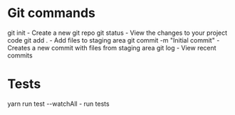 # Git commands

git init 						- Create a new git repo
git status 						- View the changes to your project code
git add .						- Add files to staging area
git commit -m "Initial commit"	- Creates a new commit with files from staging area
git log							- View recent commits


# Tests

yarn run test --watchAll 		- run tests